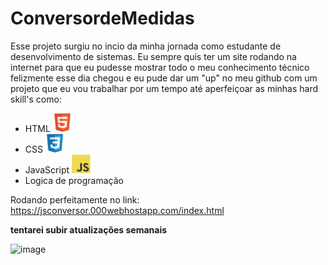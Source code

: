 # ConversordeMedidas
Esse projeto surgiu no incio da minha jornada como estudante de desenvolvimento de sistemas.
Eu sempre quis ter um site rodando na internet para que eu pudesse mostrar todo o meu conhecimento técnico
felizmente esse dia chegou e eu pude dar um "up" no meu github com um projeto que eu vou trabalhar por um tempo
até aperfeiçoar as minhas hard skill's como: 
- HTML <img src="https://github.com/devicons/devicon/blob/master/icons/html5/html5-original.svg " width="30" height="30"> 
- CSS <img src="https://github.com/devicons/devicon/blob/master/icons/css3/css3-original.svg" width="30" height="30">
- JavaScript <img src="https://github.com/devicons/devicon/blob/master/icons/javascript/javascript-original.svg" width="30" height="30">
- Logica de programação
 
 Rodando perfeitamente no link: https://jsconversor.000webhostapp.com/index.html
 
 <strong>tentarei subir atualizações semanais</strong>
 
 ![image](https://user-images.githubusercontent.com/79548150/178156430-8f11ed96-03c4-4206-9f81-d6de7e7da313.png)

